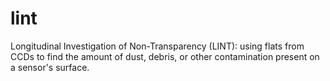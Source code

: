 # lint
Longitudinal Investigation of Non-Transparency (LINT): using flats from CCDs to find the amount of dust, debris, or other contamination present on a sensor's surface.
